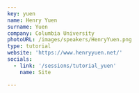 ```yaml
---
key: yuen
name: Henry Yuen
surname: Yuen
company: Columbia University
photoURL: /images/speakers/HenryYuen.png
type: tutorial
website: 'https://www.henryyuen.net/'
socials:
  - link: '/sessions/tutorial_yuen'
    name: Site

---
```

